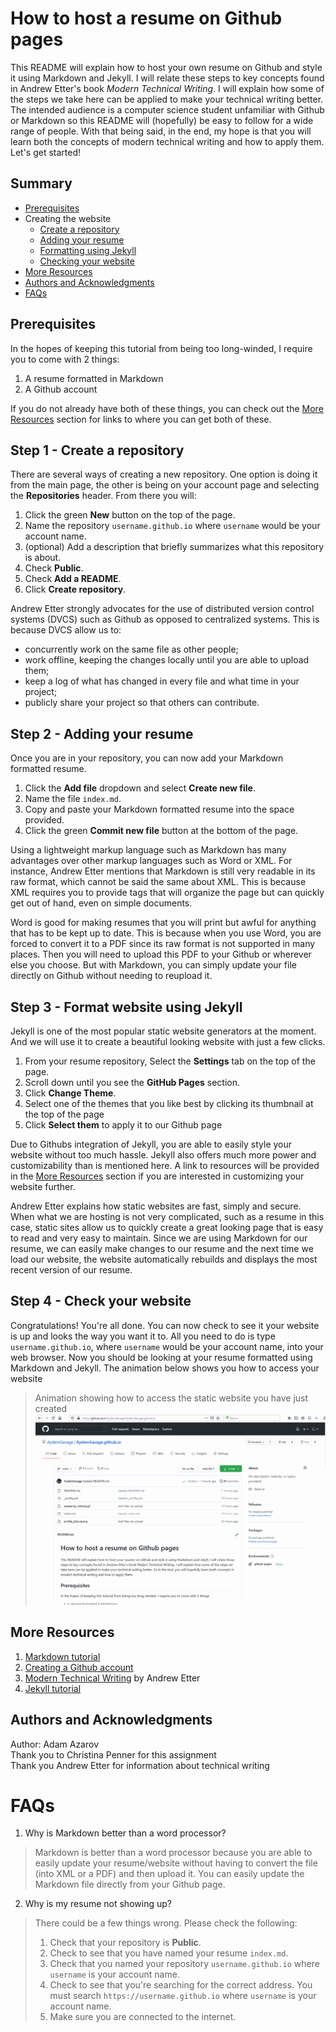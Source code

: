 
# How to host a resume on Github pages

This README will explain how to host your own resume on Github and style it using Markdown and Jekyll. I will relate these steps to key concepts found in Andrew Etter's book _Modern Technical Writing_. I will explain how some of the steps we take here can be applied to make your technical writing better. The intended audience is a computer science student unfamiliar with Github or Markdown so this README will (hopefully) be easy to follow for a wide range of people. With that being said, in the end, my hope is that you will learn both the concepts of modern technical writing and how to apply them. Let's get started!

## Summary

* [Prerequisites](#prerequisites)
* Creating the website
  * [Create a repository](#step-1---create-a-repository)
  * [Adding your resume](#step-2---adding-your-resume)
  * [Formatting using Jekyll](#step-3---format-website-using-jekyll)
  * [Checking your website](#step-4---check-your-website)
* [More Resources](#more-resources)
* [Authors and Acknowledgments](authors-and-acknowledgments)
* [FAQs](#faqs)

## Prerequisites

In the hopes of keeping this tutorial from being too long-winded, I require you to come with 2 things:

1. A resume formatted in Markdown
2. A Github account

If you do not already have both of these things, you can check out the [More Resources](#More-Resources) section for links to where you can get both of these.

## Step 1 - Create a repository

There are several ways of creating a new repository. One option is doing it from the main page, the other is being on your account page and selecting the **Repositories** header. From there you will:

1. Click the green **New** button on the top of the page.
2. Name the repository `username.github.io` where `username` would be your account name.
3. (optional) Add a description that briefly summarizes what this repository is about.
4. Check **Public**.
5. Check **Add a README**.
6. Click **Create repository**.

Andrew Etter strongly advocates for the use of distributed version control systems (DVCS) such as Github as opposed to centralized systems. This is because DVCS allow us to:

* concurrently work on the same file as other people;
* work offline, keeping the changes locally until you are able to upload them;
* keep a log of what has changed in every file and what time in your project;
* publicly share your project so that others can contribute.

## Step 2 - Adding your resume

Once you are in your repository, you can now add your Markdown formatted resume.

1. Click the **Add file** dropdown and select **Create new file**.
2. Name the file `index.md`.
3. Copy and paste your Markdown formatted resume into the space provided.
4. Click the green **Commit new file** button at the bottom of the page.

Using a lightweight markup language such as Markdown has many advantages over other markup languages such as Word or XML. For instance, Andrew Etter mentions that Markdown is still very readable in its raw format, which cannot be said the same about XML. This is because XML requires you to provide tags that will organize the page but can quickly get out of hand, even on simple documents.

Word is good for making resumes that you will print but awful for anything that has to be kept up to date. This is because when you use Word, you are forced to convert it to a PDF since its raw format is not supported in many places. Then you will need to upload this PDF to your Github or wherever else you choose. But with Markdown, you can simply update your file directly on Github without needing to reupload it.

## Step 3 - Format website using Jekyll

Jekyll is one of the most popular static website generators at the moment. And we will use it to create a beautiful looking website with just a few clicks.

1. From your resume repository, Select the **Settings** tab on the top of the page.
2. Scroll down until you see the **GitHub Pages** section.
3. Click **Change Theme**.
4. Select one of the themes that you like best by clicking its thumbnail at the top of the page
5. Click **Select them** to apply it to our Github page

Due to Githubs integration of Jekyll, you are able to easily style your website without too much hassle. Jekyll also offers much more power and customizability than is mentioned here. A link to resources will be provided in the [More Resources](#More-Resources) section if you are interested in customizing your website further.

Andrew Etter explains how static websites are fast, simply and secure. When what we are hosting is not very complicated, such as a resume in this case, static sites allow us to quickly create a great looking page that is easy to read and very easy to maintain. Since we are using Markdown for our resume, we can easily make changes to our resume and the next time we load our website, the website automatically rebuilds and displays the most recent version of our resume.

## Step 4 - Check your website

Congratulations! You're all done. You can now check to see it your website is up and looks the way you want it to. All you need to do is type `username.github.io`, where `username` would be your account name, into your web browser. Now you should be looking at your resume formatted using Markdown and Jekyll. The animation below shows you how to access your website

> Animation showing how to access the static website you have just created
![Gif showing how to access our static website](assets/accessing_website.gif)

## More Resources

1. [Markdown tutorial](https://www.markdowntutorial.com/)
2. [Creating a Github account](https://github.com/join)
3. [Modern Technical Writing](https://www.amazon.ca/Modern-Technical-Writing-Introduction-Documentation-ebook/dp/B01A2QL9SS) by Andrew Etter
4. [Jekyll tutorial](https://www.youtube.com/watch?v=T1itpPvFWHI)

## Authors and Acknowledgments

Author: Adam Azarov  
Thank you to Christina Penner for this assignment  
Thank you Andrew Etter for information about technical writing  

# FAQs

1. Why is Markdown better than a word processor?
> Markdown is better than a word processor because you are able to easily update your resume/website without having to convert the file (into XML or a PDF) and then upload it. You can easily update the Markdown file directly from your Github page.

2. Why is my resume not showing up?
> There could be a few things wrong. Please check the following:
> 1. Check that your repository is **Public**.
> 2. Check to see that you have named your resume `index.md`.
> 3. Check that you named your repository `username.github.io` where `username` is your account name.
> 4. Check to see that you're searching for the correct address. You must search `https://username.github.io` where `username` is your account name.
> 5. Make sure you are connected to the internet.
